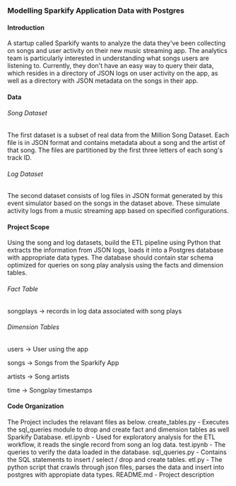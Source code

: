 ### Modelling Sparkify Application Data with Postgres

#### Introduction
A startup called Sparkify wants to analyze the data they've been collecting on songs and user activity on their new music streaming app. The analytics team is particularly interested in understanding what songs users are listening to. Currently, they don't have an easy way to query their data, which resides in a directory of JSON logs on user activity on the app, as well as a directory with JSON metadata on the songs in their app.

#### Data

###### Song Dataset
The first dataset is a subset of real data from the Million Song Dataset. Each file is in JSON format and contains metadata about a song and the artist of that song. The files are partitioned by the first three letters of each song's track ID.

###### Log Dataset
The second dataset consists of log files in JSON format generated by this event simulator based on the songs in the dataset above. These simulate activity logs from a music streaming app based on specified configurations.

#### Project Scope
Using the song and log datasets, build the ETL pipeline using Python that extracts the information from JSON logs, loads it into a Postgres database with appropriate data types. The database should contain star schema optimized for queries on song play analysis using the facts and dimension tables.

###### Fact Table

songplays -> records in log data associated with song plays

###### Dimension Tables

users -> User using the app

songs -> Songs from the Sparkify App

artists -> Song artists

time -> Songplay timestamps 

#### Code Organization 
The Project includes the relavant files as below.
create_tables.py - Executes the sql_queries module to drop and create fact and dimension tables as well Sparkify Database. 
etl.ipynb - Used for exploratory analysis for the ETL workflow, it reads the single record from song an log data.
test.ipynb - The queries to verify the data loaded in the database.
sql_queries.py - Contains the SQL statements to insert / select / drop and create tables.
etl.py - The python script that crawls through json files, parses the data and insert into postgres with appropiate data types.
README.md - Project description 
